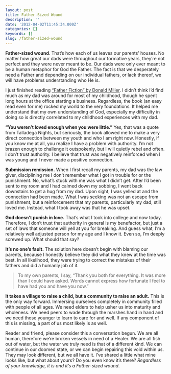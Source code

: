 ```yaml
---
layout: post
title: Father-Sized Wound
description: ''
date: '2012-04-02T11:45:34.000Z'
categories: []
keywords: []
slug: /father-sized-wound
---
```


**Father-sized wound**. That’s how each of us leaves our parents’ houses. No matter how great our dads were throughout our formative years, they’re not perfect and they were never meant to be. Our dads were only ever meant to be a human metaphor for God the Father. The fact is that we desperately need a Father and depending on our individual fathers, or lack thereof, we will have problems understanding who He is.

I just finished reading [“Father Fiction” by Donald Miller](http://donmilleris.com/books/). I didn’t think I’d find much as my dad was around for most of my childhood, though he spent long hours at the office starting a business. Regardless, the book (an easy read even for me) rocked my world to the very foundations. It helped me understand that my own understanding of God, especially my difficulty in doing so is directly correlated to my childhood experiences with my dad.

**“You weren’t loved enough when you were little.”** Yes, that was a quote from Talladega Nights, but seriously, the book allowed me to make a very direct connection between my youth and who I am right now. Honestly, if you know me at all, you realize I have a problem with authority. I’m not brazen enough to challenge it outspokenly, but I will quietly rebel and often. I don’t trust authority. I believe that trust was negatively reinforced when I was young and I never made a positive connection.

**Submission remission.** When I first recall my parents, my dad was the law giver, disciplining me I don’t remember what I got in trouble for or the punishment. No, what’s stuck with me was what I didn’t get. After I’d been sent to my room and I had calmed down my sobbing, I went back downstairs to get a hug from my dad. Upon sight, I was yelled at and the connection had been made. What I was seeking was not an escape from punishment, but a reinforcement that my parents, particularly my dad, still loved me. Instead, what I took away was that he was upset.

**God doesn’t punish in love.** That’s what I took into college and now today. Therefore, I don’t trust that authority in general is my benefactor, but just a set of laws that someone will yell at you for breaking. And guess what, I’m a relatively well adjusted person for my age and I know it. Even so, I’m deeply screwed up. What should that say?

**It’s no one’s fault.** The solution here doesn’t begin with blaming our parents, because I honestly believe they did what they knew at the time was best. In all likelihood, they were trying to correct the mistakes of their fathers and did a humanly job of it.

> To my own parents, I say, “Thank you both for everything. It was more than I could have asked. Words cannot express how fortunate I feel to have had you and have you now.”

**It takes a village to raise a child, but a community to raise an adult.** This is the only way forward. Immersing ourselves completely in community filled with people of all ages. We need elders to help usher us into maturity and wholeness. We need peers to wade through the marshes hand in hand and we need those younger to learn to care for and well. If any component of this is missing, a part of us most likely is as well.

Reader and friend, please consider this a conversation begun. We are all human, therefore we’re broken vessels in need of a Healer. We are all fish out of water, but the water we truly need is that of a different kind. We can continue in our doomed state, or we can begin repairing this void within us. They may look different, but we all have it. I’ve shared a little what mine looks like, but what about yours? Do you even know it’s there? _Regardless of your knowledge, it is and it’s a Father-sized wound_.